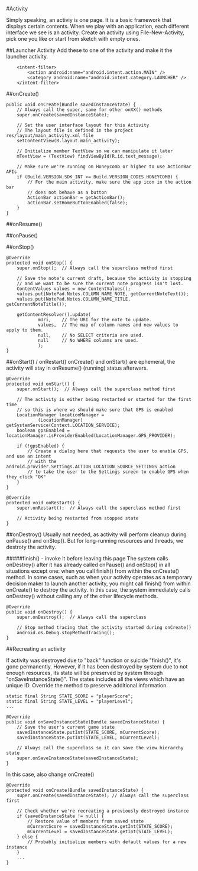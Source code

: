 #Activity

Simply speaking, an activiy is one page. It is a basic framework that displays certain contents. When we play with an application, each different interface we see is an activity. Create an activity using File-New-Activity, pick one you like or start from sketch with empty ones.


##Launcher Activity
Add these to one of the activity and make it the launcher activity.
```
    <intent-filter>
        <action android:name="android.intent.action.MAIN" />
        <category android:name="android.intent.category.LAUNCHER" />
    </intent-filter>
```

##onCreate()
```
public void onCreate(Bundle savedInstanceState) {
    // Always call the super, same for other onXX() methods
    super.onCreate(savedInstanceState);

    // Set the user interface layout for this Activity
    // The layout file is defined in the project res/layout/main_activity.xml file
    setContentView(R.layout.main_activity);
    
    // Initialize member TextView so we can manipulate it later
    mTextView = (TextView) findViewById(R.id.text_message);
    
    // Make sure we're running on Honeycomb or higher to use ActionBar APIs
    if (Build.VERSION.SDK_INT >= Build.VERSION_CODES.HONEYCOMB) {
        // For the main activity, make sure the app icon in the action bar
        // does not behave as a button
        ActionBar actionBar = getActionBar();
        actionBar.setHomeButtonEnabled(false);
    }
}
```


##onResume()


##onPause()


##onStop()
```
@Override
protected void onStop() {
    super.onStop();  // Always call the superclass method first

    // Save the note's current draft, because the activity is stopping
    // and we want to be sure the current note progress isn't lost.
    ContentValues values = new ContentValues();
    values.put(NotePad.Notes.COLUMN_NAME_NOTE, getCurrentNoteText());
    values.put(NotePad.Notes.COLUMN_NAME_TITLE, getCurrentNoteTitle());

    getContentResolver().update(
            mUri,    // The URI for the note to update.
            values,  // The map of column names and new values to apply to them.
            null,    // No SELECT criteria are used.
            null     // No WHERE columns are used.
            );
}
```
##onStart() / onRestart()
onCreate() and onStart() are ephemeral, the activity will stay in onResume() (running) status afterwars.

```
@Override
protected void onStart() {
    super.onStart();  // Always call the superclass method first
    
    // The activity is either being restarted or started for the first time
    // so this is where we should make sure that GPS is enabled
    LocationManager locationManager = 
            (LocationManager) getSystemService(Context.LOCATION_SERVICE);
    boolean gpsEnabled = locationManager.isProviderEnabled(LocationManager.GPS_PROVIDER);
    
    if (!gpsEnabled) {
        // Create a dialog here that requests the user to enable GPS, and use an intent
        // with the android.provider.Settings.ACTION_LOCATION_SOURCE_SETTINGS action
        // to take the user to the Settings screen to enable GPS when they click "OK"
    }
}

@Override
protected void onRestart() {
    super.onRestart();  // Always call the superclass method first
    
    // Activity being restarted from stopped state    
}
```

##onDestroy()
Usually not needed, as activity will perform cleanup during onPause() and onStop(). But for long-running resources and threads, we destroty the activity. 

#####finish() - invoke it before leaving this page
The system calls onDestroy() after it has already called onPause() and onStop() in all situations except one: when you call finish() from within the onCreate() method. In some cases, such as when your activity operates as a temporary decision maker to launch another activity, you might call finish() from within onCreate() to destroy the activity. In this case, the system immediately calls onDestroy() without calling any of the other lifecycle methods.

```
@Override
public void onDestroy() {
    super.onDestroy();  // Always call the superclass
    
    // Stop method tracing that the activity started during onCreate()
    android.os.Debug.stopMethodTracing();
}
```
##Recreating an activity

If activity was destroyed due to "back" function or suicide "finish()", it's gone permanently. However, if it has been destroyed by system due to not enough resources, its state will be preserved by system through "onSaveInstanceState()". The states includes all the views which have an unique ID. Override the method to preserve additional information.
```
static final String STATE_SCORE = "playerScore";
static final String STATE_LEVEL = "playerLevel";
...

@Override
public void onSaveInstanceState(Bundle savedInstanceState) {
    // Save the user's current game state
    savedInstanceState.putInt(STATE_SCORE, mCurrentScore);
    savedInstanceState.putInt(STATE_LEVEL, mCurrentLevel);
    
    // Always call the superclass so it can save the view hierarchy state
    super.onSaveInstanceState(savedInstanceState);
}
```
In this case, also change onCreate()

```
@Override
protected void onCreate(Bundle savedInstanceState) {
    super.onCreate(savedInstanceState); // Always call the superclass first
   
    // Check whether we're recreating a previously destroyed instance
    if (savedInstanceState != null) {
        // Restore value of members from saved state
        mCurrentScore = savedInstanceState.getInt(STATE_SCORE);
        mCurrentLevel = savedInstanceState.getInt(STATE_LEVEL);
    } else {
        // Probably initialize members with default values for a new instance
    }
    ...
}
```
